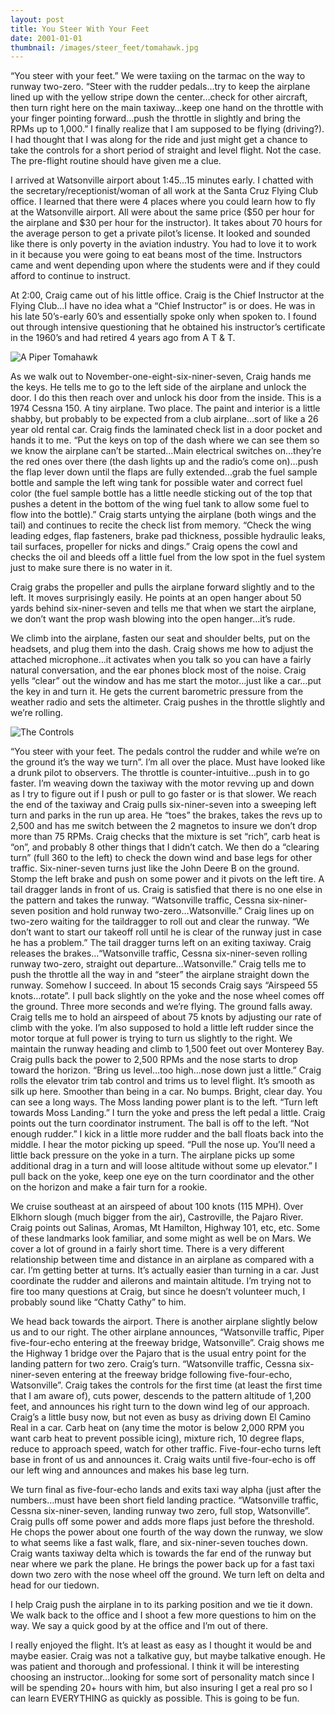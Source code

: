 ```yaml
---
layout: post
title: You Steer With Your Feet
date: 2001-01-01
thumbnail: /images/steer_feet/tomahawk.jpg
---
```


“You steer with your feet.”   We were taxiing on the tarmac on the way to runway two-zero.  “Steer with the rudder pedals…try to keep the airplane lined up with the yellow stripe down the center…check for other aircraft, then turn right here on the main taxiway…keep one hand on the throttle with your finger pointing forward…push the throttle in slightly and bring the RPMs up to 1,000.”  I finally realize that I am supposed to be flying (driving?).  I had thought that I was along for the ride and just might get a chance to take the controls for a short period of straight and level flight.  Not the case.  The pre-flight routine should have given me a clue.

I arrived at Watsonville airport about 1:45…15 minutes early.  I chatted with the secretary/receptionist/woman of all work at the Santa Cruz Flying Club office.  I learned that there were 4 places where you could learn how to fly at the Watsonville airport.  All were about the same price ($50 per hour for the airplane and $30 per hour for the instructor).  It takes about 70 hours for the average person to get a private pilot’s license.   It looked and sounded like there is only poverty in the aviation industry.  You had to love it to work in it because you were going to eat beans most of the time.  Instructors came and went depending upon where the students were and if they could afford to continue to instruct.

At 2:00, Craig came out of his little office.  Craig is the Chief Instructor at the Flying Club…I have no idea what a “Chief Instructor” is or does.  He was in his late 50’s-early 60’s and essentially spoke only when spoken to.  I found out through intensive questioning that he obtained his instructor’s certificate in the 1960’s and had retired 4 years ago from A T & T.

![A Piper Tomahawk](/images/steer_feet/tomahawk.jpg)

As we walk out to November-one-eight-six-niner-seven, Craig hands me the keys.  He tells me to go to the left side of the airplane and unlock the door.  I do this then reach over and unlock his door from the inside.  This is a 1974 Cessna 150.  A tiny airplane.  Two place.  The paint and interior is a little shabby, but probably to be expected from a club airplane…sort of like a 26 year old rental car.  Craig finds the laminated check list in a door pocket and hands it to me.  “Put the keys on top of the dash where we can see them so we know the airplane can’t be started…Main electrical switches on…they’re the red ones over there (the dash lights up and the radio’s come on)…push the flap lever down until the flaps are fully extended…grab the fuel sample bottle and sample the left wing tank for possible water and correct fuel color (the fuel sample bottle has a little needle sticking out of the top that pushes a detent in the bottom of the wing fuel tank to allow some fuel to flow into the bottle).”  Craig starts untying the airplane (both wings and the tail) and continues to recite the check list from memory.  “Check the wing leading edges, flap fasteners, brake pad thickness, possible hydraulic leaks, tail surfaces, propeller for nicks and dings.”  Craig opens the cowl and checks the oil and bleeds off a little fuel from the low spot in the fuel system just to make sure there is no water in it.

Craig grabs the propeller and pulls the airplane forward slightly and to the left.  It moves surprisingly easily.  He points at an open hanger about 50 yards behind six-niner-seven and tells me that when we start the airplane, we don’t want the prop wash blowing into the open hanger…it’s rude.

We climb into the airplane, fasten our seat and shoulder belts, put on the headsets, and plug them into the dash.  Craig shows me how to adjust the attached microphone…it activates when you talk so you can have a fairly natural conversation, and the ear phones block most of the noise.  Craig yells “clear” out the window and has me start the motor…just like a car…put the key in and turn it.  He gets the current barometric pressure from the weather radio and sets the altimeter.  Craig pushes in the throttle slightly and we’re rolling.

![The Controls](/images/steer_feet/panel.jpg)

“You steer with your feet.  The pedals control the rudder and while we’re on the ground it’s the way we turn”.  I’m all over the place.  Must have looked like a drunk pilot to observers.  The throttle is counter-intuitive…push in to go faster.  I’m weaving down the taxiway with the motor revving up and down as I try to figure out if I push or pull to go faster or is that slower.  We reach the end of the taxiway and Craig pulls six-niner-seven into a sweeping left turn and parks in the run up area.  He “toes” the brakes, takes the revs up to 2,500 and has me switch between the 2 magnetos to insure we don’t drop more than 75 RPMs.  Craig checks that the mixture is set “rich”, carb heat is “on”, and probably 8 other things that I didn’t catch.  We then do a “clearing turn” (full 360 to the left) to check the down wind and base legs for other traffic.  Six-niner-seven turns just like the John Deere B on the ground.  Stomp the left brake and push on some power and it pivots on the left tire.  A tail dragger lands in front of us.  Craig is satisfied that there is no one else in the pattern and takes the runway.  “Watsonville traffic, Cessna six-niner-seven position and hold runway two-zero…Watsonville.”  Craig lines up on two-zero waiting for the taildragger to roll out and clear the runway.  “We don’t want to start our takeoff roll until he is clear of the runway just in case he has a problem.”  The tail dragger turns left on an exiting taxiway.  Craig releases the brakes…“Watsonville traffic, Cessna six-niner-seven rolling runway two-zero, straight out departure…Watsonville.”  Craig tells me to push the throttle all the way in and “steer” the airplane straight down the runway.  Somehow I succeed.  In about 15 seconds Craig says “Airspeed 55 knots…rotate”.  I pull back slightly on the yoke and the nose wheel comes off the ground.  Three more seconds and we’re flying.  The ground falls away.  Craig tells me to hold an airspeed of about 75 knots by adjusting our rate of climb with the yoke.  I’m also supposed to hold a little left rudder since the motor torque at full power is trying to turn us slightly to the right.  We maintain the runway heading and climb to 1,500 feet out over Monterey Bay.  Craig pulls back the power to 2,500 RPMs and the nose starts to drop toward the horizon.  “Bring us level…too high…nose down just a little.”  Craig rolls the elevator trim tab control and trims us to level flight.   It’s smooth as silk up here.  Smoother than being in a car.  No bumps.  Bright, clear day.  You can see a long ways.  The Moss landing power plant is to the left.  “Turn left towards Moss Landing.”  I turn the yoke and press the left pedal a little.  Craig points out the turn coordinator instrument.  The ball is off to the left.  “Not enough rudder.”  I kick in a little more rudder and the ball floats back into the middle.  I hear the motor picking up speed.  “Pull the nose up.  You’ll need a little back pressure on the yoke in a turn.  The airplane picks up some additional drag in a turn and will loose altitude without some up elevator.”    I pull back on the yoke, keep one eye on the turn coordinator and the other on the horizon and make a fair turn for a rookie.  

We cruise southeast at an airspeed of about 100 knots (115 MPH).  Over Elkhorn slough (much bigger from the air), Castroville, the Pajaro River.  Craig points out Salinas, Aromas, Mt Hamilton, Highway 101, etc, etc.  Some of these landmarks look familiar, and some might as well be on Mars.   We cover a lot of ground in a fairly short time.  There is a very different relationship between time and distance in an airplane as compared with a car.  I’m getting better at turns.  It’s actually easier than turning in a car.  Just coordinate the rudder and ailerons and maintain altitude.  I’m trying not to fire too many questions at Craig, but since he doesn’t volunteer much, I probably sound like “Chatty Cathy” to him.

We head back towards the airport.  There is another airplane slightly below us and to our right.  The other airplane announces, “Watsonville traffic, Piper five-four-echo entering at the freeway bridge, Watsonville”.  Craig shows me the Highway 1 bridge over the Pajaro that is the usual entry point for the landing pattern for two zero.  Craig’s turn.  “Watsonville traffic, Cessna six-niner-seven entering at the freeway bridge following five-four-echo, Watsonville”.  Craig takes the controls for the first time (at least the first time that I am aware of), cuts power, descends to the pattern altitude of 1,200 feet, and announces his right turn to the down wind leg of our approach.  Craig’s a little busy now, but not even as busy as driving down El Camino Real in a car.  Carb heat on (any time the motor is below 2,000 RPM you want carb heat to prevent possible icing), mixture rich, 10 degree flaps, reduce to approach speed, watch for other traffic.  Five-four-echo turns left base in front of us and announces it.  Craig waits until five-four-echo is off our left wing and announces and makes his base leg turn.

We turn final as five-four-echo lands and exits taxi way alpha (just after the numbers…must have been short field landing practice.  “Watsonville traffic, Cessna six-niner-seven, landing runway two zero, full stop, Watsonville”.  Craig pulls off some power and  adds more flaps just before the threshold.  He chops the power about one fourth of the way down the runway, we slow to what seems like a fast walk, flare, and six-niner-seven touches down.  Craig wants taxiway delta which is towards the far end of the runway but near where we park the plane.  He brings the power back up for a fast taxi down two zero with the nose wheel off the ground.  We turn left on delta and head for our tiedown.

I help Craig push the airplane in to its parking position and we tie it down.  We walk back to the office and I shoot a few more questions to him on the way.  We say a quick good by at the office and I’m out of there.

I really enjoyed the flight.  It’s at least as easy as I thought it would be and maybe easier.  Craig was not a talkative guy, but maybe talkative enough.  He was patient and thorough and professional.  I think it will be interesting choosing an instructor…looking for some sort of personality match since I will be spending 20+ hours with him, but also insuring I get a real pro so I can learn EVERYTHING as quickly as possible.  This is going to be fun.
